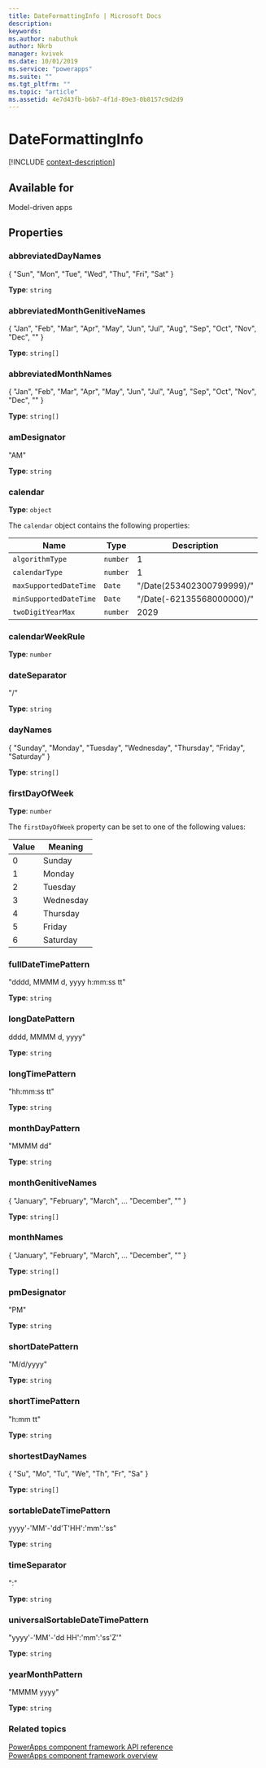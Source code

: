 ```yaml
---
title: DateFormattingInfo | Microsoft Docs
description: 
keywords:
ms.author: nabuthuk
author: Nkrb
manager: kvivek
ms.date: 10/01/2019
ms.service: "powerapps"
ms.suite: ""
ms.tgt_pltfrm: ""
ms.topic: "article"
ms.assetid: 4e7d43fb-b6b7-4f1d-89e3-0b8157c9d2d9
---
```


# DateFormattingInfo

[!INCLUDE [context-description](includes/dateformattinginfo-description.md)]

## Available for 

Model-driven apps

## Properties

### abbreviatedDayNames

{ "Sun", "Mon", "Tue", "Wed", "Thu", "Fri", "Sat" }

**Type**: `string`

### abbreviatedMonthGenitiveNames

{ "Jan", "Feb", "Mar", "Apr", "May", "Jun", "Jul", "Aug", "Sep", "Oct", "Nov", "Dec", "" }

**Type**: `string[]`

### abbreviatedMonthNames

{ "Jan", "Feb", "Mar", "Apr", "May", "Jun", "Jul", "Aug", "Sep", "Oct", "Nov", "Dec", "" }

**Type**: `string[]`

### amDesignator

"AM"

**Type**: `string`

### calendar

**Type**: `object`

The `calendar` object contains the following properties:

|Name|Type|Description|
|--|--|--|
|`algorithmType`|`number`|1|
|`calendarType`|`number`|1|
|`maxSupportedDateTime`|`Date`|"/Date(253402300799999)/"|
|`minSupportedDateTime`|`Date`|"/Date(-62135568000000)/"|
|`twoDigitYearMax`|`number`|2029|

### calendarWeekRule

**Type**: `number`

### dateSeparator

"/"

**Type**: `string`

### dayNames

{ "Sunday", "Monday", "Tuesday", "Wednesday", "Thursday", "Friday", "Saturday" }

**Type**: `string[]`

### firstDayOfWeek

**Type**: `number`

The `firstDayOfWeek` property can be set to one of the following values:

|Value|Meaning|
|--|--|
|0|Sunday|
|1|Monday|
|2|Tuesday|
|3|Wednesday|
|4|Thursday|
|5|Friday|
|6|Saturday|

### fullDateTimePattern

"dddd, MMMM d, yyyy h:mm:ss tt"

**Type**: `string`

### longDatePattern

dddd, MMMM d, yyyy"

**Type**: `string`

### longTimePattern

"hh:mm:ss tt"

**Type**: `string`

### monthDayPattern

"MMMM dd"

**Type**: `string`

### monthGenitiveNames

{ "January", "February", "March", ...  "December", "" }

**Type**: `string[]`

### monthNames

{ "January", "February", "March", ...  "December", "" }

**Type**: `string[]`

### pmDesignator

"PM"

**Type**: `string`

### shortDatePattern

"M/d/yyyy"

**Type**: `string`

### shortTimePattern

"h:mm tt"

**Type**: `string`

### shortestDayNames

{ "Su", "Mo", "Tu", "We", "Th", "Fr", "Sa" }

**Type**: `string[]`

### sortableDateTimePattern

yyyy'-'MM'-'dd'T'HH':'mm':'ss"

**Type**: `string`

### timeSeparator

":"

**Type**: `string`

### universalSortableDateTimePattern

"yyyy'-'MM'-'dd HH':'mm':'ss'Z'"

**Type**: `string`

### yearMonthPattern

"MMMM yyyy"

**Type**: `string`


### Related topics

[PowerApps component framework API reference](../reference/index.md)<br/>
[PowerApps component framework overview](../overview.md)